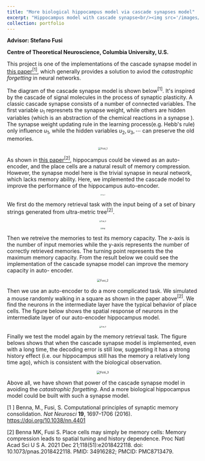 ```yaml
---
title: "More biological hippocampus model via cascade synapses model"
excerpt: "Hippocampus model with cascade synapse<br/><img src='/images/projects/fusi/fusi_2.png' width='400' height='400'>"
collection: portfolio
---
```




**Advisor: Stefano Fusi**

**Centre of Theoretical Neuroscience, Columbia University, U.S.** 

This project is one of the implementations of the cascade synapse model in [this paper$^{[1]}$](https://doi.org/10.1038/nn.4401), which generally provides a solution to aviod the *catastrophic forgetting* in neural networks. 

The diagram of the cascade synapse model is shown below$^{[1]}$. It's inspired by the cascade of signal molecules in the process of synaptic plasticity. A classic cascade synapse consists of a number of connected variables. The first variable $u_1$ represnets the synapse weight, while others are hidden variables (which is an abstraction of the chemical reactions in a synapse ). The synapse weight updating rule in the learning process(e.g. Hebb's rule) only influence $u_1$, while the hidden variables $u_2, u_3,\cdots$ can preserve the old memories.

<p><center><img src="http://qiuyoungwang.github.io/images/projects/fusi/fusi_1.png" alt="Fusi_1" style="zoom: 45%" ></center></p>

As shown in [this paper$^{[2]}$](https://doi.org/10.1073/pnas.2018422118), hippocampus could be viewed as an auto-encoder, and the place cells are a natural result of memory compression. However, the synapse model here is the trivial synapse in neural network, which lacks memory ability. Here, we implemented the cascade model to improve the performance of the hippocampus auto-encoder.

<p><center><img src="http://qiuyoungwang.github.io/images/projects/fusi/auto_encoder.png" alt="Fusi_4" style="zoom: 20%" ></center></p>

We first do the memory retrieval task with the input being of a set of binary strings generated from ultra-metric tree$^{[2]}$. 

<p><center><img src="http://qiuyoungwang.github.io/images/projects/fusi/fusi_tree_1.png" alt="Fusi_4" style="zoom: 30%" ></center></p>

<p><center><img src="http://qiuyoungwang.github.io/images/projects/fusi/fusi_tree_2.png" alt="tmp" style="zoom: 30%" ></center></p>

Then we retreive the memories to test its memory capacity. The x-axis is the number of input memories while the y-axis represents the number of correctly retrieved memories. The turning point represents the the maximum memory capacity. From the result below we could see the implementation of the cascade synapse model can improve the memory capacity in auto- encoder. 

<p><center><img src="http://qiuyoungwang.github.io/images/projects/fusi/fusi_2.png" alt="Fusi_2" style="zoom: 51%" ></center></p>

Then we use an auto-encoder to do a more complicated task. We simulated a mouse randomly walking in a square as shown in the paper above$^{[2]}$. We find the neurons in the intermediate layer have the typical behavior of place cells. The figure below shows the spatial response of neurons in the imtermediate layer of our auto-encoder hippocampus model. 

<p><center><img src="http://qiuyoungwang.github.io/images/projects/fusi/fusi_4.png" alt="Fusi_4" style="zoom: 30%" ></center></p>

Finally we test the model again by the memory retrieval task. The figure belows shows that when the cascade synapse model is implemented, even with a long time, the decoding error is still low, suggesting it has a strong history effect (i.e. our hippocampus still has the memory a relatively long time ago), which is consistent with the biological observation.

<p><center><img src="http://qiuyoungwang.github.io/images/projects/fusi/fusi_3.png" alt="Fusi_3" style="zoom: 55%" ></center></p>

Above all, we have shown that power of the cascade synapse model in avoiding the *catastrophic forgetting*. And a more biological hippocampus model could be built with such a synapse model.



[1 ] Benna, M., Fusi, S. Computational principles of synaptic memory consolidation. *Nat Neurosci* **19**, 1697–1706 (2016). https://doi.org/10.1038/nn.4401

[2] Benna MK, Fusi S. Place cells may simply be memory cells: Memory compression leads to spatial tuning and history dependence. Proc Natl Acad Sci U S A. 2021 Dec 21;118(51):e2018422118. doi: 10.1073/pnas.2018422118. PMID: 34916282; PMCID: PMC8713479.
